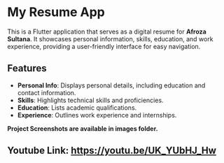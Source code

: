 # My Resume App

This is a Flutter application that serves as a digital resume for **Afroza Sultana**. It showcases personal information, skills, education, and work experience, providing a user-friendly interface for easy navigation.

## Features

- **Personal Info**: Displays personal details, including education and contact information.
- **Skills**: Highlights technical skills and proficiencies.
- **Education**: Lists academic qualifications.
- **Experience**: Outlines work experience and internships.

**Project Screenshots are available in images folder.**

## Youtube Link: https://youtu.be/UK_YUbHJ_Hw
